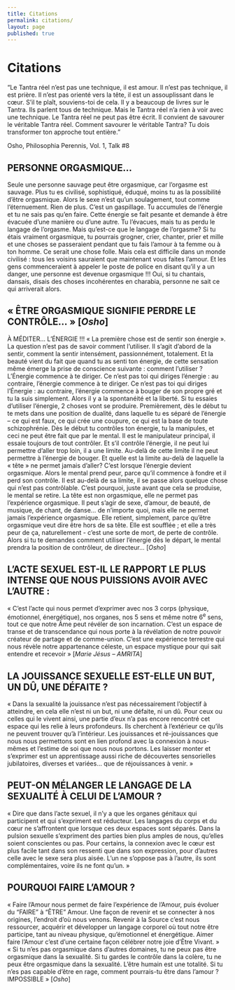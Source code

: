 ```yaml
---
title: Citations
permalink: citations/
layout: page
published: true
---
```


# Citations

“Le Tantra réel n’est pas une technique, il est amour. Il n’est pas technique, il est prière. Il n’est pas orienté vers la tête, il est un assouplissant dans le cœur. S’il te plaît, souviens-toi de cela. Il y a beaucoup de livres sur le Tantra. Ils parlent tous de technique. Mais le Tantra réel n’a rien à voir avec une technique. Le Tantra réel ne peut pas être écrit. Il convient de savourer le véritable Tantra réel. Comment savourer le véritable Tantra? Tu dois transformer ton approche tout entière.”

Osho, Philosophia Perennis, Vol. 1, Talk #8


## PERSONNE ORGASMIQUE…
Seule une personne sauvage peut être orgasmique, car l’orgasme est sauvage.
Plus tu es civilisé, sophistiqué, éduqué, moins tu as la possibilité d’être orgasmique. Alors le sexe n’est qu’un soulagement, tout comme l’éternuement. Rien de plus. C’est un gaspillage. Tu accumules de l’énergie et tu ne sais pas qu’en faire. Cette énergie se fait pesante et demande à être évacuée d’une manière ou d’une autre. Tu l’évacues, mais tu as perdu le langage de l’orgasme.
Mais qu’est-ce que le langage de l’orgasme? Si tu étais vraiment orgasmique, tu pourrais grogner, crier, chanter, prier et mille et une choses se passeraient pendant que tu fais l’amour à ta femme ou à ton homme. Ce serait une chose folle. Mais cela est difficile dans un monde civilisé : tous les voisins sauraient que maintenant vous faites l’amour. Et les gens commenceraient à appeler le poste de police en disant qu’il y a un danger, une personne est devenue orgasmique !!!
Oui, si tu chantais, dansais, disais des choses incohérentes en charabia, personne ne sait ce qui arriverait alors.


## « ÊTRE ORGASMIQUE SIGNIFIE PERDRE LE CONTRÔLE… » [*Osho*]
À MÉDITER… L’ÉNERGIE !!!
« La première chose est de sentir son énergie ». La question n’est pas de savoir comment l’utiliser. Il s’agit d’abord de la sentir, comment la sentir intensément, passionnément, totalement. Et la beauté vient du fait que quand tu as senti ton énergie, de cette sensation même émerge la prise de conscience suivante : comment l’utiliser ? L’Énergie commence à te diriger. Ce n’est pas toi qui diriges l’énergie : au contraire, l’énergie commence à te diriger. Ce n’est pas toi qui diriges l’Énergie : au contraire, l’énergie commence à bouger de son propre gré et tu la suis simplement. Alors il y a la spontanéité et la liberté.
Si tu essaies d’utiliser l’énergie, 2 choses vont se produire. Premièrement, dès le début tu te mets dans une position de dualité, dans laquelle tu es séparé de l’énergie – ce qui est faux, ce qui crée une coupure, ce qui est la base de toute schizophrénie. Dès le début tu contrôles ton énergie, tu la manipules, et ceci ne peut être fait que par le mental. Il est le manipulateur principal, il essaie toujours de tout contrôler. Et s’il contrôle l’énergie, il ne peut lui permettre d’aller trop loin, il a une limite. Au-delà de cette limite il ne peut permettre à l’énergie de bouger. Et quelle est la limite au-delà de laquelle la « tête » ne permet jamais d’aller? C’est lorsque l’énergie devient orgasmique. Alors le mental prend peur, parce qu’il commence à fondre et il perd son contrôle. Il est au-delà de sa limite, il se passe alors quelque chose qui n’est pas contrôlable. C’est pourquoi, juste avant que cela se produise, le mental se retire.
La tête est non orgasmique, elle ne permet pas l’expérience orgasmique. Il peut s’agir de sexe, d’amour, de beauté, de musique, de chant, de danse… de n’importe quoi, mais elle ne permet jamais l’expérience orgasmique. Elle retient, simplement, parce qu’être orgasmique veut dire être hors de sa tête. Elle est soufflée ; et elle a très peur de ça, naturellement - c’est une sorte de mort, de perte de contrôle.
Alors si tu te demandes comment utiliser l’énergie dès le départ, le mental prendra la position de contrôleur, de directeur…
[*Osho*]


## L’ACTE SEXUEL EST-IL LE RAPPORT LE PLUS INTENSE QUE NOUS PUISSIONS AVOIR AVEC L’AUTRE :
« C’est l’acte qui nous permet d’exprimer avec nos 3 corps (physique, émotionnel, énergétique), nos organes, nos 5 sens et même notre 6<sup>e</sup> sens, tout ce que notre Âme peut révéler de son incarnation. C’est un espace de transe et de transcendance qui nous porte à la révélation de notre pouvoir créateur de partage et de comme-union. C’est une expérience terrestre qui nous révèle notre appartenance céleste, un espace mystique pour qui sait entendre et recevoir »
[*Marie Jésus – AMRITA*]


## LA JOUISSANCE SEXUELLE EST-ELLE UN BUT, UN DÛ, UNE DÉFAITE ?
« Dans la sexualité la jouissance n’est pas nécessairement l’objectif à atteindre, en cela elle n’est ni un but, ni une défaite, ni un dû. Pour ceux ou celles qui le vivent ainsi, une partie d’eux n’a pas encore rencontré cet espace qui les relie à leurs profondeurs. Ils cherchent à l’extérieur ce qu’ils ne peuvent trouver qu’à l’intérieur.
Les jouissances et ré-jouissances que nous nous permettons sont en lien profond avec la connexion à nous-mêmes et l’estime de soi que nous nous portons. Les laisser monter et s’exprimer est un apprentissage aussi riche de découvertes sensorielles jubilatoires, diverses et variées… que de réjouissances à venir. »


## PEUT-ON MÉLANGER LE LANGAGE DE LA SEXUALITÉ À CELUI DE L’AMOUR ?
« Dire que dans l’acte sexuel, il n’y a que les organes génitaux qui participent et qui s’expriment est réducteur. Les langages du corps et du cœur ne s’affrontent que lorsque ces deux espaces sont séparés.
Dans la pulsion sexuelle s’expriment des parties bien plus amples de nous, qu’elles soient conscientes ou pas. Pour certains, la connexion avec le cœur est plus facile tant dans son ressenti que dans son expression, pour d’autres celle avec le sexe sera plus aisée. L’un ne s’oppose pas à l’autre, ils sont complémentaires, voire ils ne font qu’un. »


## POURQUOI FAIRE L’AMOUR ?
« Faire l’Amour nous permet de faire l’expérience de l’Amour, puis évoluer du “FAIRE” à “ÊTRE” Amour. Une façon de revenir et se connecter à nos origines, l’endroit d’où nous venons. Revenir à la Source c’est nous ressourcer, acquérir et développer un langage corporel où tout notre être participe, tant au niveau physique, qu’émotionnel et énergétique. Aimer faire l’Amour c’est d’une certaine façon célébrer notre joie d’Être Vivant. »
« Si tu n’es pas orgasmique dans d’autres domaines, tu ne peux pas être orgasmique dans la sexualité. Si tu gardes le contrôle dans la colère, tu ne peux être orgasmique dans la sexualité. L’être humain est une totalité. Si tu n’es pas capable d’être en rage, comment pourrais-tu être dans l’amour ? IMPOSSIBLE »
[*Osho*]



